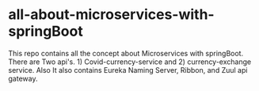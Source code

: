 # all-about-microservices-with-springBoot
This repo contains all the concept about Microservices with springBoot. There are Two api's. 1) Covid-currency-service and 2) currency-exchange service. Also It also contains Eureka Naming Server, Ribbon, and Zuul api gateway.
